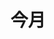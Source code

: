 ---
title: 今月
description: 这个月
kana: こんげつ
pronunciation: konngetsu
tone: ⓪
type: 名词
pubDate: 2024-08-21 00:00:31
lessonIndex: 5
---